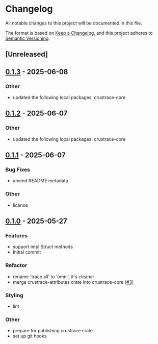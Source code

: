 # Changelog

All notable changes to this project will be documented in this file.

The format is based on [Keep a Changelog](https://keepachangelog.com/en/1.0.0/),
and this project adheres to [Semantic Versioning](https://semver.org/spec/v2.0.0.html).

## [Unreleased]

## [0.1.3](https://github.com/lmmx/crustrace/compare/crustrace-v0.1.2...crustrace-v0.1.3) - 2025-06-08

### <!-- 9 -->Other

- updated the following local packages: crustrace-core

## [0.1.2](https://github.com/lmmx/crustrace/compare/crustrace-v0.1.1...crustrace-v0.1.2) - 2025-06-07

### <!-- 9 -->Other

- updated the following local packages: crustrace-core

## [0.1.1](https://github.com/lmmx/crustrace/compare/crustrace-v0.1.0...crustrace-v0.1.1) - 2025-06-07

### <!-- 2 -->Bug Fixes

- amend README metadata

### <!-- 9 -->Other

- license

## [0.1.0](https://github.com/lmmx/crustrace/releases/tag/crustrace-v0.1.0) - 2025-05-27

### <!-- 1 -->Features

- support impl Struct methods
- Initial commit

### <!-- 5 -->Refactor

- rename 'trace all' to 'omni', it's cleaner
- merge crustrace-attributes crate into crustrace-core ([#3](https://github.com/lmmx/crustrace/pull/3))

### <!-- 8 -->Styling

- lint

### <!-- 9 -->Other

- prepare for publishing crustrace crate
- set up git hooks

